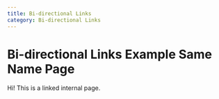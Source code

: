 ```yaml
---
title: Bi-directional Links
category: Bi-directional Links
---
```


# Bi-directional Links Example Same Name Page

Hi! This is a linked internal page.

